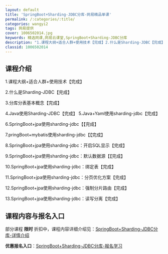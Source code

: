 ```yaml
---
layout: default
title: 'SpringBoot+Sharding-JDBC分库-网易精品单课'
permalink: /:categories/:title/
categories: wangyi2
tags: 网易提供
cover: 1006502014.jpg
keywords: 精选网课,网易云课堂,SpringBoot+Sharding-JDBC分库
description: "1.课程大纲+适合人群+使用技术【完成】2.什么是Sharding-JDBC【完成】3.分库分表基本概念【完成】4.Java使用Sharding-JDBC【完成】5.Java+Yaml使用s"
classid: 1006502014
---
```


## 课程介绍

1.课程大纲+适合人群+使用技术【完成】

2.什么是Sharding-JDBC【完成】

3.分库分表基本概念【完成】

4.Java使用Sharding-JDBC【完成】
5.Java+Yaml使用sharding-jdbc【完成】

6.SpringBoot+jpa使用sharding-jdbc【【完成】

7.pringBoot+mybatis使用sharding-jdbc【【完成】

8.SpringBoot+jpa使用sharding-jdbc：开启SQL显示【完成】

9.SpringBoot+jpa使用sharding-jdbc：默认数据源【【完成】

10.SpringBoot+jpa使用sharding-jdbc：绑定表【完成】

11.SpringBoot+jpa使用sharding-jdbc：分页优化方案【完成】

12.SpringBoot+jpa使用sharding-jdbc：强制分片路由【完成】

13.SpringBoot+jpa使用sharding-jdbc：读写分离【完成】

## 课程内容与报名入口

部分课程 **限时** 折扣中，课程内容详细介绍见：[SpringBoot+Sharding-JDBC分库-详情介绍](https://study.163.com/course/introduction/1006502014.htm?share=1&shareId=1025206652&utm_campaign=share&utm_medium=iphoneShare&utm_source=&utm_u=1025206652)

**优惠报名入口**：[SpringBoot+Sharding-JDBC分库-报名学习](https://study.163.com/course/introduction/1006502014.htm?share=1&shareId=1025206652&utm_campaign=share&utm_medium=iphoneShare&utm_source=&utm_u=1025206652)


